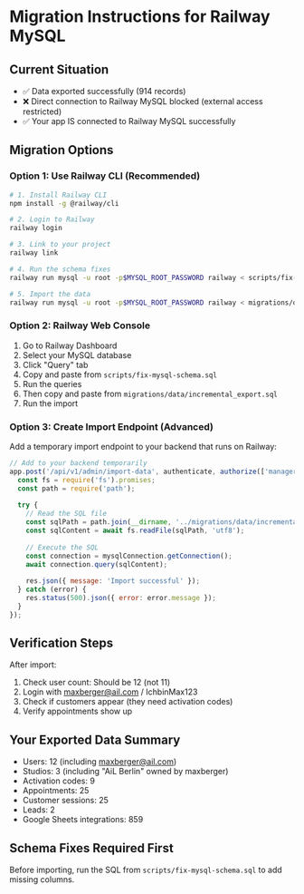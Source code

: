 # Migration Instructions for Railway MySQL

## Current Situation
- ✅ Data exported successfully (914 records)
- ❌ Direct connection to Railway MySQL blocked (external access restricted)
- ✅ Your app IS connected to Railway MySQL successfully

## Migration Options

### Option 1: Use Railway CLI (Recommended)
```bash
# 1. Install Railway CLI
npm install -g @railway/cli

# 2. Login to Railway
railway login

# 3. Link to your project
railway link

# 4. Run the schema fixes
railway run mysql -u root -p$MYSQL_ROOT_PASSWORD railway < scripts/fix-mysql-schema.sql

# 5. Import the data
railway run mysql -u root -p$MYSQL_ROOT_PASSWORD railway < migrations/data/incremental_export.sql
```

### Option 2: Railway Web Console
1. Go to Railway Dashboard
2. Select your MySQL database
3. Click "Query" tab
4. Copy and paste from `scripts/fix-mysql-schema.sql`
5. Run the queries
6. Then copy and paste from `migrations/data/incremental_export.sql`
7. Run the import

### Option 3: Create Import Endpoint (Advanced)
Add a temporary import endpoint to your backend that runs on Railway:

```javascript
// Add to your backend temporarily
app.post('/api/v1/admin/import-data', authenticate, authorize(['manager']), async (req, res) => {
  const fs = require('fs').promises;
  const path = require('path');
  
  try {
    // Read the SQL file
    const sqlPath = path.join(__dirname, '../migrations/data/incremental_export.sql');
    const sqlContent = await fs.readFile(sqlPath, 'utf8');
    
    // Execute the SQL
    const connection = mysqlConnection.getConnection();
    await connection.query(sqlContent);
    
    res.json({ message: 'Import successful' });
  } catch (error) {
    res.status(500).json({ error: error.message });
  }
});
```

## Verification Steps

After import:
1. Check user count: Should be 12 (not 11)
2. Login with maxberger@ail.com / IchbinMax123
3. Check if customers appear (they need activation codes)
4. Verify appointments show up

## Your Exported Data Summary
- Users: 12 (including maxberger@ail.com)
- Studios: 3 (including "AiL Berlin" owned by maxberger)
- Activation codes: 9
- Appointments: 25
- Customer sessions: 25
- Leads: 2
- Google Sheets integrations: 859

## Schema Fixes Required First
Before importing, run the SQL from `scripts/fix-mysql-schema.sql` to add missing columns.